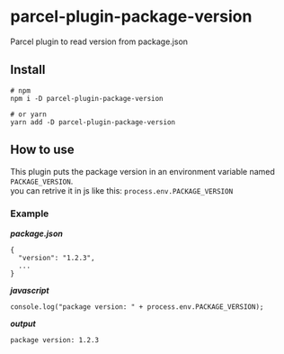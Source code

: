 # parcel-plugin-package-version

Parcel plugin to read version from package.json

## Install

```
# npm
npm i -D parcel-plugin-package-version

# or yarn
yarn add -D parcel-plugin-package-version
```

## How to use

This plugin puts the package version in an environment variable named `PACKAGE_VERSION`.  
you can retrive it in js like this: `process.env.PACKAGE_VERSION`

### Example

_**package.json**_

```
{
  "version": "1.2.3",
  ...
}
```

_**javascript**_

```
console.log("package version: " + process.env.PACKAGE_VERSION);
```

_**output**_

```
package version: 1.2.3
```
